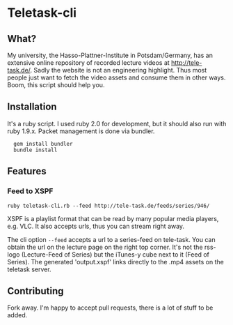 # Teletask-cli
## What?

My university, the Hasso-Plattner-Institute in Potsdam/Germany, has an extensive online repository of recorded lecture videos at http://tele-task.de/. Sadly the website is not an engineering highlight. Thus most people just want to fetch the video assets and consume them in other ways. Boom, this script should help you.

## Installation

It's a ruby script. I used ruby 2.0 for development, but it should also run with ruby 1.9.x. Packet management is done via bundler.

```
  gem install bundler
  bundle install
```

## Features
### Feed to XSPF
  `ruby teletask-cli.rb --feed http://tele-task.de/feeds/series/946/`

  XSPF is a playlist format that can be read by many popular media players, e.g. VLC. It also accepts urls, thus you can stream right away.

  The cli option `--feed` accepts a url to a series-feed on tele-task. You can obtain the url on the lecture page on the right top corner. It's not the rss-logo (Lecture-Feed of Series) but the iTunes-y cube next to it (Feed of Series). The generated 'output.xspf' links directly to the .mp4 assets on the teletask server.

## Contributing
Fork away. I'm happy to accept pull requests, there is a lot of stuff to be added.

